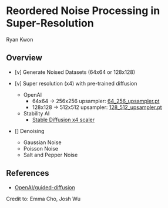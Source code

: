 # Reordered Noise Processing in Super-Resolution

Ryan Kwon

## Overview
* [v] Generate Noised Datasets (64x64 or 128x128)
* [v] Super resolution (x4) with pre-trained diffusion
    * OpenAI
        * 64x64 -&gt; 256x256 upsampler: [64_256_upsampler.pt](https://openaipublic.blob.core.windows.net/diffusion/jul-2021/64_256_upsampler.pt)
        * 128x128 -&gt; 512x512 upsampler: [128_512_upsampler.pt](https://openaipublic.blob.core.windows.net/diffusion/jul-2021/128_512_upsampler.pt)
    * Stability AI
        * [Stable Diffusion x4 scaler](https://huggingface.co/stabilityai/stable-diffusion-x4-upscaler)

* [] Denoising
    * Gaussian Noise
    * Poisson Noise
    * Salt and Pepper Noise

## References
* [OpenAI/guided-diffusion](https://github.com/openai/guided-diffusion)

Credit to: Emma Cho, Josh Wu
